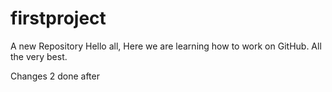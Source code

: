 # firstproject
A new Repository
Hello all,
Here we are learning how to work on GitHub. All the very best.


Changes 2 done after

